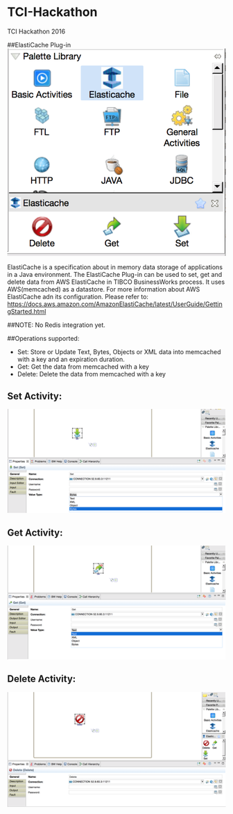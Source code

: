 # TCI-Hackathon
TCI Hackathon 2016


##ElastiCache Plug-in
![alt text](images/ElastiCachePlugin.png "ElastiCache Plug-in")


ElastiCache is a specification about in memory data storage of applications in a Java environment. The ElastiCache Plug-in can be used to set, get and delete data from AWS ElastiCache in TIBCO BusinessWorks process. It uses AWS(memcached) as a datastore.
For more information about AWS ElastiCache adn its configuration. Please refer to:
https://docs.aws.amazon.com/AmazonElastiCache/latest/UserGuide/GettingStarted.html

##NOTE: No Redis integration yet.

##Operations supported:

 * Set: Store or Update Text, Bytes, Objects or XML data into memcached with a key and an expiration duration.
 * Get: Get the data from memcached with a key
 * Delete: Delete the data from memcached with a key
 

## Set Activity:
![alt text](images/SetActivity.png "Set Activity Configuration")
## Get Activity:
![alt text](images/GetActivity.png "Get Activity Configuration")
## Delete Activity:
![alt text](images/DeleteActivity.png "Delete Activity Configuration")

